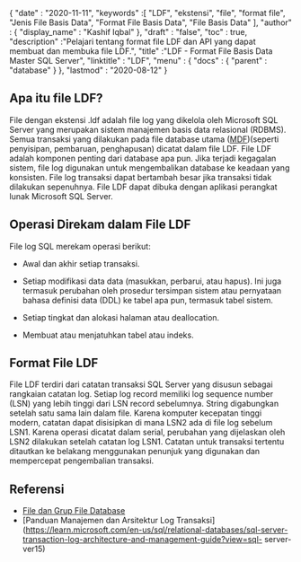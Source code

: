 {
  "date" : "2020-11-11",
  "keywords" :[ "LDF", "ekstensi", "file", "format file", "Jenis File Basis Data", "Format File Basis Data", "File Basis Data" ],
  "author" : {
    "display_name" : "Kashif Iqbal"
},
  "draft" : "false",
  "toc" : true,
  "description" :"Pelajari tentang format file LDF dan API yang dapat membuat dan membuka file LDF.",
  "title" :"LDF - Format File Basis Data Master SQL Server",
  "linktitle" : "LDF",
  "menu" : {
    "docs" : {
      "parent" : "database"
}
},
  "lastmod" : "2020-08-12"
}

## Apa itu file LDF?

File dengan ekstensi .ldf adalah file log yang dikelola oleh Microsoft SQL Server yang merupakan sistem manajemen basis data relasional (RDBMS). Semua transaksi yang dilakukan pada file database utama ([MDF](/id/database/mdf/))(seperti penyisipan, pembaruan, penghapusan) dicatat dalam file LDF. File LDF adalah komponen penting dari database apa pun. Jika terjadi kegagalan sistem, file log digunakan untuk mengembalikan database ke keadaan yang konsisten. File log transaksi dapat bertambah besar jika transaksi tidak dilakukan sepenuhnya. File LDF dapat dibuka dengan aplikasi perangkat lunak Microsoft SQL Server.

## Operasi Direkam dalam File LDF

File log SQL merekam operasi berikut:

* Awal dan akhir setiap transaksi.

* Setiap modifikasi data data (masukkan, perbarui, atau hapus). Ini juga termasuk perubahan oleh prosedur tersimpan sistem atau pernyataan bahasa definisi data (DDL) ke tabel apa pun, termasuk tabel sistem.

* Setiap tingkat dan alokasi halaman atau deallocation.

* Membuat atau menjatuhkan tabel atau indeks.

## Format File LDF

File LDF terdiri dari catatan transaksi SQL Server yang disusun sebagai rangkaian catatan log. Setiap log record memiliki log sequence number (LSN) yang lebih tinggi dari LSN record sebelumnya. String digabungkan setelah satu sama lain dalam file. Karena komputer kecepatan tinggi modern, catatan dapat disisipkan di mana LSN2 ada di file log sebelum LSN1. Karena operasi dicatat dalam serial, perubahan yang dijelaskan oleh LSN2 dilakukan setelah catatan log LSN1. Catatan untuk transaksi tertentu ditautkan ke belakang menggunakan penunjuk yang digunakan dan mempercepat pengembalian transaksi.
 

## Referensi

* [File dan Grup File Database](https://learn.microsoft.com/en-us/sql/relational-databases/databases/database-files-and-filegroups?view=sql-server-ver15)
* [Panduan Manajemen dan Arsitektur Log Transaksi](https://learn.microsoft.com/en-us/sql/relational-databases/sql-server-transaction-log-architecture-and-management-guide?view=sql- server-ver15)

